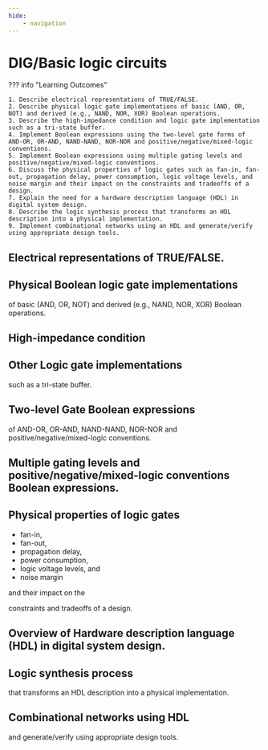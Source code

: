 ```yaml
---
hide:
    - navigation
---
```

# DIG/Basic logic circuits

??? info "Learning Outcomes"

    1. Describe electrical representations of TRUE/FALSE.
    2. Describe physical logic gate implementations of basic (AND, OR, NOT) and derived (e.g., NAND, NOR, XOR) Boolean operations.
    3. Describe the high-impedance condition and logic gate implementation such as a tri-state buffer.
    4. Implement Boolean expressions using the two-level gate forms of AND-OR, OR-AND, NAND-NAND, NOR-NOR and positive/negative/mixed-logic conventions.
    5. Implement Boolean expressions using multiple gating levels and positive/negative/mixed-logic conventions.
    6. Discuss the physical properties of logic gates such as fan-in, fan-out, propagation delay, power consumption, logic voltage levels, and noise margin and their impact on the constraints and tradeoffs of a design.
    7. Explain the need for a hardware description language (HDL) in digital system design.
    8. Describe the logic synthesis process that transforms an HDL description into a physical implementation.
    9. Implement combinational networks using an HDL and generate/verify using appropriate design tools.

## Electrical representations of TRUE/FALSE.

## Physical Boolean logic gate implementations 

of basic (AND, OR, NOT) and derived (e.g., NAND, NOR, XOR) Boolean operations.

## High-impedance condition

## Other Logic gate implementations

 such as a tri-state buffer.

## Two-level Gate Boolean expressions

of AND-OR, OR-AND, NAND-NAND, NOR-NOR and positive/negative/mixed-logic conventions.

## Multiple gating levels and positive/negative/mixed-logic conventions Boolean expressions.

## Physical properties of logic gates 

- fan-in, 
- fan-out, 
- propagation delay, 
- power consumption, 
- logic voltage levels, and 
- noise margin 

and their impact on the 

constraints and tradeoffs of a design.

## Overview of Hardware description language (HDL) in digital system design.

## Logic synthesis process 

that transforms an HDL description into a physical implementation.

## Combinational networks using HDL 

and generate/verify using appropriate design tools.